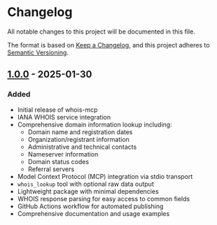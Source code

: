 # Changelog

All notable changes to this project will be documented in this file.

The format is based on [Keep a Changelog](https://keepachangelog.com/en/1.0.0/),
and this project adheres to [Semantic Versioning](https://semver.org/spec/v2.0.0.html).

## [1.0.0] - 2025-01-30

### Added
- Initial release of whois-mcp
- IANA WHOIS service integration
- Comprehensive domain information lookup including:
  - Domain name and registration dates
  - Organization/registrant information
  - Administrative and technical contacts
  - Nameserver information
  - Domain status codes
  - Referral servers
- Model Context Protocol (MCP) integration via stdio transport
- `whois_lookup` tool with optional raw data output
- Lightweight package with minimal dependencies
- WHOIS response parsing for easy access to common fields
- GitHub Actions workflow for automated publishing
- Comprehensive documentation and usage examples

[1.0.0]: https://github.com/simplebytes-com/whois-mcp/releases/tag/v1.0.0
